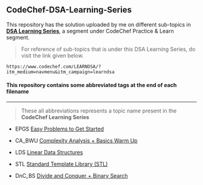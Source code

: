 ## CodeChef-DSA-Learning-Series
This repository has the solution uploaded by me on different sub-topics in [**DSA Learning Series**](https://www.codechef.com/LEARNDSA/?itm_medium=navmenu&itm_campaign=learndsa), a segment under CodeChef Practice & Learn segment.

> For reference of sub-topics that is under this DSA Learning Series, do visit the link given below.
```
https://www.codechef.com/LEARNDSA/?itm_medium=navmenu&itm_campaign=learndsa
```

#### This repository contains some abbreviated tags at the end of each filename
----------------------------------------------------------------------------------
> These all abbreviations represents a topic name present in the ****CodeChef Learning Series****

* EPGS
[Easy Problems to Get Started](https://www.codechef.com/CCSTART2)

* CA_BWU
[Complexity Analysis + Basics Warm Up](https://www.codechef.com/LRNDSA01)

* LDS
[Linear Data Structures](https://www.codechef.com/LRNDSA02)

* STL
[Standard Template Library (STL)](https://www.codechef.com/LRNDSA03)

* DnC_BS
[Divide and Conquer + Binary Search](https://www.codechef.com/LRNDSA04)
